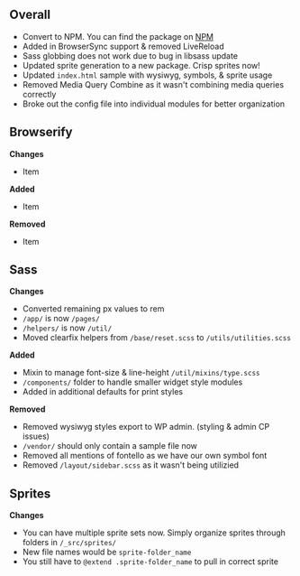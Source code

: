 ## Overall

* Convert to NPM. You can find the package on [NPM](https://www.npmjs.com/package/gulp-eta)
* Added in BrowserSync support & removed LiveReload
* Sass globbing does not work due to bug in libsass update
* Updated sprite generation to a new package. Crisp sprites now!
* Updated `index.html` sample with wysiwyg, symbols, & sprite usage
* Removed Media Query Combine as it wasn't combining media queries correctly
* Broke out the config file into individual modules for better organization

## Browserify

**Changes**
* Item

**Added**
* Item

**Removed**
* Item

## Sass

**Changes**
* Converted remaining px values to rem
* `/app/` is now `/pages/`
* `/helpers/` is now `/util/`
* Moved clearfix helpers from `/base/reset.scss` to `/utils/utilities.scss`

**Added**
* Mixin to manage font-size & line-height `/util/mixins/type.scss`
* `/components/` folder to handle smaller widget style modules
* Added in additional defaults for print styles

**Removed**
* Removed wysiwyg styles export to WP admin. (styling & admin CP issues)
* `/vendor/` should only contain a sample file now
* Removed all mentions of fontello as we have our own symbol font
* Removed `/layout/sidebar.scss` as it wasn't being utilizied

## Sprites

**Changes**
* You can have multiple sprite sets now. Simply organize sprites through folders in `/_src/sprites/`
* New file names would be `sprite-folder_name`
* You still have to `@extend .sprite-folder_name` to pull in correct sprite

